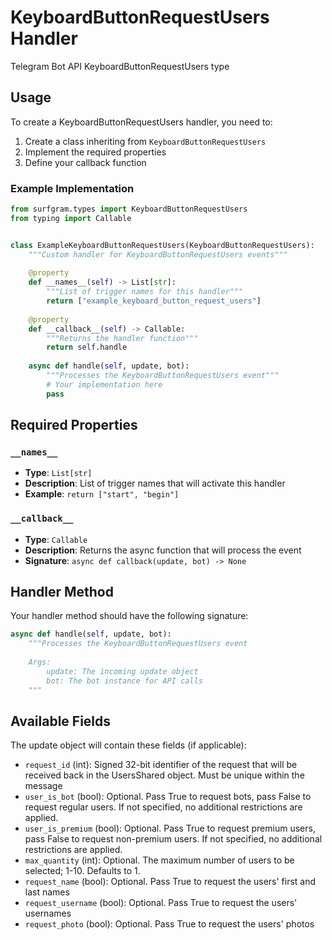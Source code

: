 # KeyboardButtonRequestUsers Handler

Telegram Bot API KeyboardButtonRequestUsers type

## Usage

To create a KeyboardButtonRequestUsers handler, you need to:

1. Create a class inheriting from `KeyboardButtonRequestUsers`
2. Implement the required properties
3. Define your callback function

### Example Implementation

```python
from surfgram.types import KeyboardButtonRequestUsers
from typing import Callable


class ExampleKeyboardButtonRequestUsers(KeyboardButtonRequestUsers):
    """Custom handler for KeyboardButtonRequestUsers events"""
    
    @property
    def __names__(self) -> List[str]:
        """List of trigger names for this handler"""
        return ["example_keyboard_button_request_users"]
    
    @property
    def __callback__(self) -> Callable:
        """Returns the handler function"""
        return self.handle
    
    async def handle(self, update, bot):
        """Processes the KeyboardButtonRequestUsers event"""
        # Your implementation here
        pass
```

## Required Properties

### `__names__`
- **Type**: `List[str]`
- **Description**: List of trigger names that will activate this handler
- **Example**: `return ["start", "begin"]`

### `__callback__`
- **Type**: `Callable`
- **Description**: Returns the async function that will process the event
- **Signature**: `async def callback(update, bot) -> None`

## Handler Method

Your handler method should have the following signature:

```python
async def handle(self, update, bot):
    """Processes the KeyboardButtonRequestUsers event
    
    Args:
        update: The incoming update object
        bot: The bot instance for API calls
    """
```

## Available Fields

The update object will contain these fields (if applicable):

- `request_id` (int): Signed 32-bit identifier of the request that will be received back in the UsersShared object. Must be unique within the message
- `user_is_bot` (bool): Optional. Pass True to request bots, pass False to request regular users. If not specified, no additional restrictions are applied.
- `user_is_premium` (bool): Optional. Pass True to request premium users, pass False to request non-premium users. If not specified, no additional restrictions are applied.
- `max_quantity` (int): Optional. The maximum number of users to be selected; 1-10. Defaults to 1.
- `request_name` (bool): Optional. Pass True to request the users' first and last names
- `request_username` (bool): Optional. Pass True to request the users' usernames
- `request_photo` (bool): Optional. Pass True to request the users' photos
